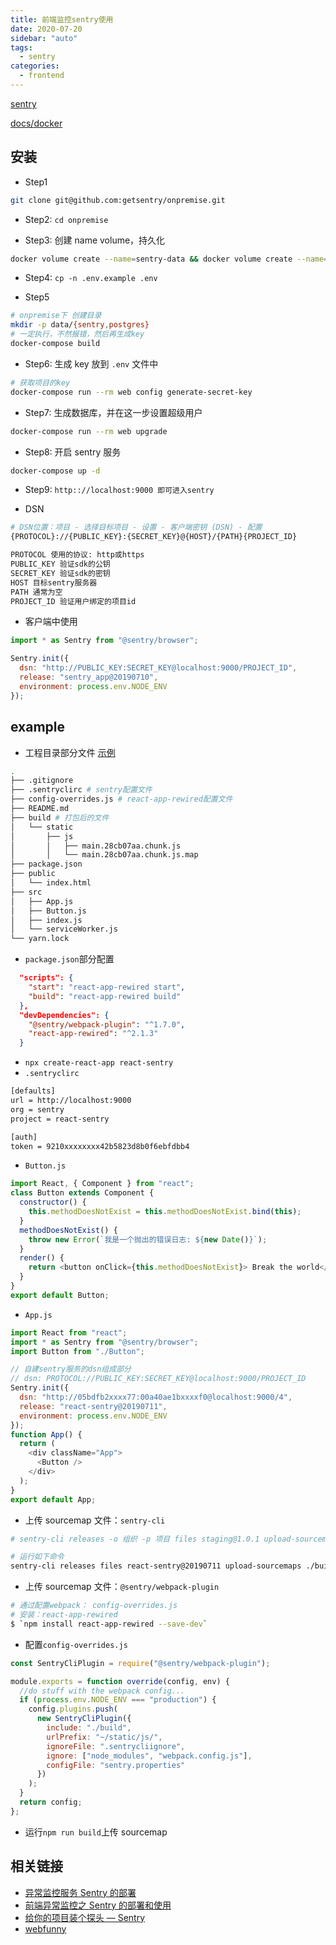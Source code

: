 ```yaml
---
title: 前端监控sentry使用
date: 2020-07-20
sidebar: "auto"
tags:
  - sentry
categories:
  - frontend
---
```


[sentry](https://sentry.io/welcome/)

[docs/docker](https://docs.sentry.io/server/installation/docker/)

## 安装

- Step1

```bash
git clone git@github.com:getsentry/onpremise.git
```

- Step2: `cd onpremise`

* Step3: 创建 name volume，持久化

```bash
docker volume create --name=sentry-data && docker volume create --name=sentry-postgres
```

- Step4: `cp -n .env.example .env`

- Step5

```bash
# onpremise下 创建目录
mkdir -p data/{sentry,postgres}
# 一定执行，不然报错，然后再生成key
docker-compose build
```

- Step6: 生成 key 放到 `.env` 文件中

```bash
# 获取项目的key
docker-compose run --rm web config generate-secret-key
```

- Step7: 生成数据库，并在这一步设置超级用户

```bash
docker-compose run --rm web upgrade
```

- Step8: 开启 sentry 服务

```bash
docker-compose up -d
```

- Step9: `http:://localhost:9000 即可进入sentry`

- DSN

```bash
# DSN位置：项目 - 选择目标项目 - 设置 - 客户端密钥 (DSN) - 配置
{PROTOCOL}://{PUBLIC_KEY}:{SECRET_KEY}@{HOST}/{PATH}{PROJECT_ID}

PROTOCOL 使用的协议: http或https
PUBLIC_KEY 验证sdk的公钥
SECRET_KEY 验证sdk的密钥
HOST 目标sentry服务器
PATH 通常为空
PROJECT_ID 验证用户绑定的项目id
```

- 客户端中使用

```js
import * as Sentry from "@sentry/browser";

Sentry.init({
  dsn: "http://PUBLIC_KEY:SECRET_KEY@localhost:9000/PROJECT_ID",
  release: "sentry_app@20190710",
  environment: process.env.NODE_ENV
});
```

## example

- 工程目录部分文件 [示例](https://github.com/chengzao/react-demo/tree/master/sentry-react)

```bash
.
├── .gitignore
├── .sentryclirc # sentry配置文件
├── config-overrides.js # react-app-rewired配置文件
├── README.md
├── build # 打包后的文件
│   └── static
│       ├── js
│       │   ├── main.28cb07aa.chunk.js
│       │   └── main.28cb07aa.chunk.js.map
├── package.json
├── public
│   └── index.html
├── src
│   ├── App.js
│   ├── Button.js
│   ├── index.js
│   └── serviceWorker.js
└── yarn.lock
```

- `package.json`部分配置

```json
  "scripts": {
    "start": "react-app-rewired start",
    "build": "react-app-rewired build"
  },
  "devDependencies": {
    "@sentry/webpack-plugin": "^1.7.0",
    "react-app-rewired": "^2.1.3"
  }
```

- `npx create-react-app react-sentry`
- `.sentryclirc`

```bash
[defaults]
url = http://localhost:9000
org = sentry
project = react-sentry

[auth]
token = 9210xxxxxxxx42b5823d8b0f6ebfdbb4
```

- `Button.js`

```js
import React, { Component } from "react";
class Button extends Component {
  constructor() {
    this.methodDoesNotExist = this.methodDoesNotExist.bind(this);
  }
  methodDoesNotExist() {
    throw new Error(`我是一个抛出的错误日志: ${new Date()}`);
  }
  render() {
    return <button onClick={this.methodDoesNotExist}> Break the world</button>;
  }
}
export default Button;
```

- `App.js`

```js
import React from "react";
import * as Sentry from "@sentry/browser";
import Button from "./Button";

// 自建sentry服务的dsn组成部分
// dsn: PROTOCOL://PUBLIC_KEY:SECRET_KEY@localhost:9000/PROJECT_ID
Sentry.init({
  dsn: "http://05bdfb2xxxx77:00a40ae1bxxxxf0@localhost:9000/4",
  release: "react-sentry@20190711",
  environment: process.env.NODE_ENV
});
function App() {
  return (
    <div className="App">
      <Button />
    </div>
  );
}
export default App;
```

- 上传 sourcemap 文件：`sentry-cli`

```bash
# sentry-cli releases -o 组织 -p 项目 files staging@1.0.1 upload-sourcemaps js文件所在目录 --url-prefix 线上资源URI

# 运行如下命令
sentry-cli releases files react-sentry@20190711 upload-sourcemaps ./build/ --url-prefix '~/static/js/'
```

- 上传 sourcemap 文件：`@sentry/webpack-plugin`

```bash
# 通过配置webpack： config-overrides.js
# 安装：react-app-rewired
$ `npm install react-app-rewired --save-dev`
```

- 配置`config-overrides.js`

```js
const SentryCliPlugin = require("@sentry/webpack-plugin");

module.exports = function override(config, env) {
  //do stuff with the webpack config...
  if (process.env.NODE_ENV === "production") {
    config.plugins.push(
      new SentryCliPlugin({
        include: "./build",
        urlPrefix: "~/static/js/",
        ignoreFile: ".sentrycliignore",
        ignore: ["node_modules", "webpack.config.js"],
        configFile: "sentry.properties"
      })
    );
  }
  return config;
};
```

- 运行`npm run build`上传 sourcemap

## 相关链接

- [异常监控服务 Sentry 的部署](https://juejin.im/post/5d12b99cf265da1bb77677c5)
- [前端异常监控之 Sentry 的部署和使用](https://juejin.im/post/5b55c33ae51d45198f5c7a91)
- [给你的项目装个探头 — Sentry](https://juejin.im/post/5d1461e1f265da1bbb03ecc2)
- [webfunny](https://www.webfunny.cn/webfunny/createProject)
